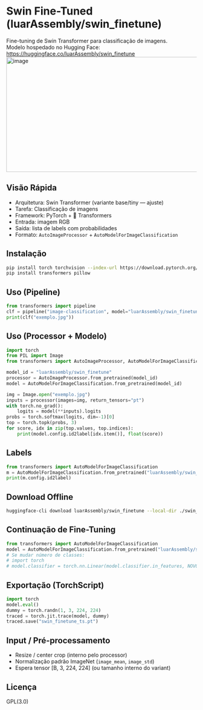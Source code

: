 # Swin Fine-Tuned (luarAssembly/swin_finetune)

Fine-tuning de Swin Transformer para classificação de imagens.  
Modelo hospedado no Hugging Face: https://huggingface.co/luarAssembly/swin_finetune
<img width="1060" height="304" alt="image" src="https://github.com/user-attachments/assets/89ae11ab-999b-46a4-8e9c-1ce3933e86e0" />

## Visão Rápida
- Arquitetura: Swin Transformer (variante base/tiny — ajuste)
- Tarefa: Classificação de imagens
- Framework: PyTorch + 🤗 Transformers
- Entrada: imagem RGB
- Saída: lista de labels com probabilidades
- Formato: `AutoImageProcessor` + `AutoModelForImageClassification`

## Instalação
```bash
pip install torch torchvision --index-url https://download.pytorch.org/whl/cu121  # ajuste se CPU
pip install transformers pillow
```

## Uso (Pipeline)
```python
from transformers import pipeline
clf = pipeline("image-classification", model="luarAssembly/swin_finetune")
print(clf("exemplo.jpg"))
```

## Uso (Processor + Modelo)
```python
import torch
from PIL import Image
from transformers import AutoImageProcessor, AutoModelForImageClassification

model_id = "luarAssembly/swin_finetune"
processor = AutoImageProcessor.from_pretrained(model_id)
model = AutoModelForImageClassification.from_pretrained(model_id)

img = Image.open("exemplo.jpg")
inputs = processor(images=img, return_tensors="pt")
with torch.no_grad():
    logits = model(**inputs).logits
probs = torch.softmax(logits, dim=-1)[0]
top = torch.topk(probs, 3)
for score, idx in zip(top.values, top.indices):
    print(model.config.id2label[idx.item()], float(score))
```

## Labels
```python
from transformers import AutoModelForImageClassification
m = AutoModelForImageClassification.from_pretrained("luarAssembly/swin_finetune")
print(m.config.id2label)
```

## Download Offline
```bash
huggingface-cli download luarAssembly/swin_finetune --local-dir ./swin_model
```

## Continuação de Fine-Tuning
```python
from transformers import AutoModelForImageClassification
model = AutoModelForImageClassification.from_pretrained("luarAssembly/swin_finetune")
# Se mudar número de classes:
# import torch
# model.classifier = torch.nn.Linear(model.classifier.in_features, NOVO_NUM)
```

## Exportação (TorchScript)
```python
import torch
model.eval()
dummy = torch.randn(1, 3, 224, 224)
traced = torch.jit.trace(model, dummy)
traced.save("swin_finetune_ts.pt")
```


## Input / Pré-processamento
- Resize / center crop (interno pelo processor)
- Normalização padrão ImageNet (`image_mean`, `image_std`)
- Espera tensor [B, 3, 224, 224] (ou tamanho interno do variant)



## Licença
GPL(3.0)



